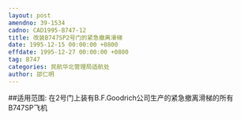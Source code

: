 ```yaml
---
layout: post
amendno: 39-1534
cadno: CAD1995-B747-12
title: 改装B747SP2号门的紧急撤离滑梯
date: 1995-12-15 00:00:00 +0800
effdate: 1995-12-27 00:00:00 +0800
tag: B747
categories: 民航华北管理局适航处
author: 邵仁明
---
```


##适用范围:
在2号门上装有B.F.Goodrich公司生产的紧急撤离滑梯的所有B747SP飞机

